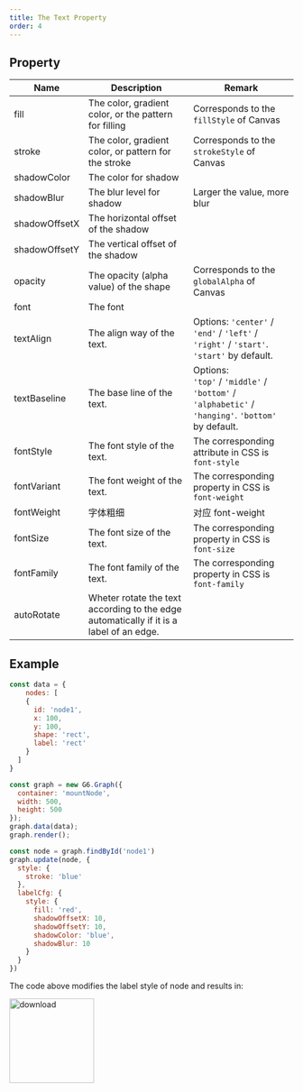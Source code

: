```yaml
---
title: The Text Property
order: 4
---
```


## Property

| Name | Description | Remark |
| --- | --- | --- |
| fill | The color, gradient color, or the pattern for filling | Corresponds to the `fillStyle` of Canvas |
| stroke | The color, gradient color, or pattern for the stroke | Corresponds to the `strokeStyle` of Canvas |
| shadowColor | The color for shadow |  |
| shadowBlur | The blur level for shadow | Larger the value, more blur |
| shadowOffsetX | The horizontal offset of the shadow |  |
| shadowOffsetY | The vertical offset of the shadow  |  |
| opacity | The opacity (alpha value) of the shape | Corresponds to the `globalAlpha` of Canvas |
| font | The font |  |
| textAlign | The align way of the text. | Options: `'center'` / `'end'` / `'left'` / `'right'` / `'start'`. `'start'` by default. |
| textBaseline | The base line of the text. | Options: <br />`'top'` / `'middle'` / `'bottom'` / `'alphabetic'` / `'hanging'`. `'bottom'` by default. |
| fontStyle | The font style of the text. | The corresponding attribute in CSS is `font-style` |
| fontVariant | The font weight of the text. | The corresponding property in CSS is `font-weight` |
| fontWeight | 字体粗细 | 对应 font-weight |
| fontSize | The font size of the text. | The corresponding property in CSS is `font-size` |
| fontFamily | The font family of the text. | The corresponding property in CSS is `font-family` |
| autoRotate | Wheter rotate the text according to the edge automatically if it is a label of an edge. |  |

## Example
```javascript
const data = {
	nodes: [
  	{
      id: 'node1',
      x: 100,
      y: 100,
      shape: 'rect',
      label: 'rect'
    }
  ]
}

const graph = new G6.Graph({
  container: 'mountNode',
  width: 500,
  height: 500
});
graph.data(data);
graph.render();

const node = graph.findById('node1')
graph.update(node, {
  style: {
    stroke: 'blue'
  },
  labelCfg: {
    style: {
      fill: 'red',
      shadowOffsetX: 10,
      shadowOffsetY: 10,
      shadowColor: 'blue',
      shadowBlur: 10
    }
  }
})
```

The code above modifies the label style of node and results in:

<img src='https://gw.alipayobjects.com/mdn/rms_f8c6a0/afts/img/A*0xkLS5shGJUAAAAAAAAAAABkARQnAQ' alt='download' width='150'/>
